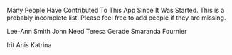 Many People Have Contributed To This App Since It Was Started.
This is a probably incomplete list. Please feel free to add people if they are missing.

Lee-Ann Smith
John Need
Teresa Gerade
Smaranda Fournier


Irit
Anis
Katrina
